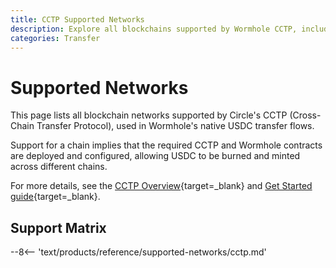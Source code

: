 ```yaml
---
title: CCTP Supported Networks
description: Explore all blockchains supported by Wormhole CCTP, including network availability, block explorers, and cross-chain transfer support.
categories: Transfer
---
```


# Supported Networks

This page lists all blockchain networks supported by Circle's CCTP (Cross-Chain Transfer Protocol), used in Wormhole's native USDC transfer flows.

Support for a chain implies that the required CCTP and Wormhole contracts are deployed and configured, allowing USDC to be burned and minted across different chains.

For more details, see the [CCTP Overview](/docs/products/cctp-bridge/overview/){target=\_blank} and [Get Started guide](/docs/products/cctp-bridge/get-started/){target=\_blank}.

## Support Matrix

--8<-- 'text/products/reference/supported-networks/cctp.md'